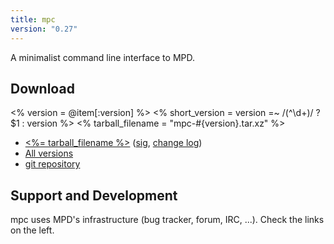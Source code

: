 ```yaml
---
title: mpc
version: "0.27"
---
```


A minimalist command line interface to MPD.

## Download

<% version = @item[:version] %>
<% short_version = version =~ /(^\d+)/ ? $1 : version %>
<% tarball_filename = "mpc-#{version}.tar.xz" %>

- [<%= tarball_filename %>](/download/mpc/<%=short_version%>/<%=tarball_filename%>)
  ([sig](/download/mpc/<%=short_version%>/<%=tarball_filename%>.sig),
  [change log](http://git.musicpd.org/cgit/master/mpc.git/plain/NEWS?h=v<%=version%>))
- [All versions](/download/mpc/)
- [git repository](http://git.musicpd.org/cgit/master/mpc.git/)

## Support and Development

mpc uses MPD's infrastructure (bug tracker, forum, IRC, ...).  Check
the links on the left.
